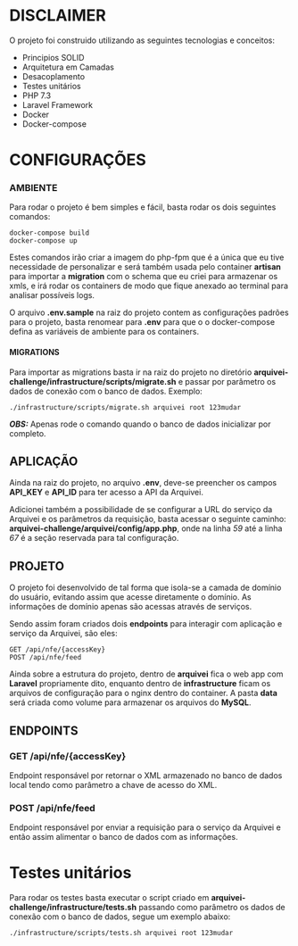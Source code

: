 # DISCLAIMER
O projeto foi construido utilizando as seguintes tecnologias e conceitos:
* Principios SOLID
* Arquitetura em Camadas
* Desacoplamento
* Testes unitários
* PHP 7.3
* Laravel Framework
* Docker
* Docker-compose


# CONFIGURAÇÕES
### AMBIENTE
Para rodar o projeto é bem simples e fácil, basta rodar os dois seguintes comandos:
```
docker-compose build
docker-compose up
```
Estes comandos irão criar a imagem do php-fpm que é a única que eu tive necessidade de personalizar e será também usada pelo container **artisan** para importar a **migration** com o schema que eu criei para armazenar os xmls, e irá rodar os containers de modo que fique anexado ao terminal para analisar possíveis logs.

O arquivo **.env.sample** na raiz do projeto contem as configurações padrões para o projeto, basta renomear para **.env** para que o o docker-compose defina as variáveis de ambiente para os containers.

#### MIGRATIONS
Para importar as migrations basta ir na raiz do projeto no diretório **arquivei-challenge/infrastructure/scripts/migrate.sh** e passar por parâmetro os dados de conexão com o banco de dados.
Exemplo:
```
./infrastructure/scripts/migrate.sh arquivei root 123mudar
```

***OBS:*** Apenas rode o comando quando o banco de dados inicializar por completo.

## APLICAÇÃO
Ainda na raiz do projeto, no arquivo **.env**, deve-se preencher os campos **API_KEY** e **API_ID** para ter acesso a API da Arquivei.

Adicionei também a possibilidade de se configurar a URL do serviço da Arquivei e os parâmetros da requisição, basta acessar o seguinte caminho: **arquivei-challenge/arquivei/config/app.php**, onde na linha *59* até a linha *67* é a seção reservada para tal configuração.

## PROJETO
O projeto foi desenvolvido de tal forma que isola-se a camada de domínio do usuário, evitando assim que acesse diretamente o domínio. As informações de domínio apenas são acessas através de serviços.

Sendo assim foram criados dois **endpoints** para interagir com aplicação e serviço da Arquivei, são eles:
```
GET /api/nfe/{accessKey}
POST /api/nfe/feed
```

Ainda sobre a estrutura do projeto, dentro de **arquivei** fica o web app com **Laravel** propriamente dito, enquanto dentro de **infrastructure** ficam os arquivos de configuração para o nginx dentro do container.
A pasta **data** será criada como volume para armazenar os arquivos do **MySQL**.

## ENDPOINTS
### GET /api/nfe/{accessKey}
Endpoint responsável por retornar o XML armazenado no banco de dados local tendo como parâmetro a chave de acesso do XML.

### POST /api/nfe/feed
Endpoint responsável por enviar a requisição para o serviço da Arquivei e então assim alimentar o banco de dados com as informações.

# Testes unitários
Para rodar os testes basta executar o script criado em **arquivei-challenge/infrastructure/tests.sh** passando como parâmetro os dados de conexão com o banco de dados, segue um exemplo abaixo:
```
./infrastructure/scripts/tests.sh arquivei root 123mudar
```